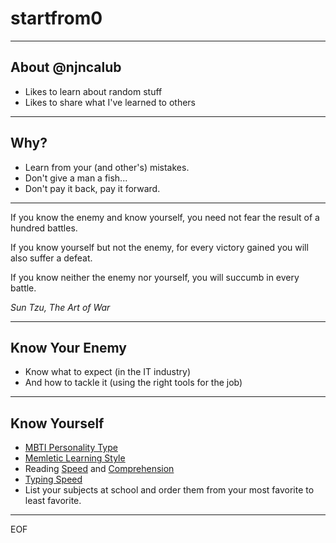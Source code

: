 # startfrom0

---

## About @njncalub

* Likes to learn about random stuff
* Likes to share what I've learned to others

---

## Why?

* Learn from your (and other's) mistakes.
* Don't give a man a fish...
* Don't pay it back, pay it forward.

---

If you know the enemy and know yourself,
you need not fear the result of a hundred battles.

If you know yourself but not the enemy,
for every victory gained you will also suffer a defeat.

If you know neither the enemy nor yourself,
you will succumb in every battle.

*Sun Tzu, The Art of War*

---

## Know Your Enemy

* Know what to expect (in the IT industry)
* And how to tackle it (using the right tools for the job)

---

## Know Yourself

* [MBTI Personality Type](https://www.16personalities.com/)
* [Memletic Learning Style](http://www.learning-styles-online.com/inventory/questions.php?cookieset=y)
* Reading [Speed](http://www.readingsoft.com/index.html) and [Comprehension](http://www.readingsoft.com/quiz.html)
* [Typing Speed](https://www.typingtest.com/test.html)
* List your subjects at school and order them from your most favorite to least favorite.

---

EOF

